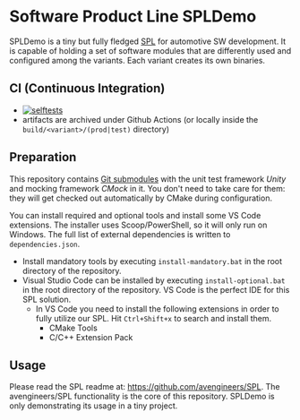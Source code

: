 # Software Product Line SPLDemo

SPLDemo is a tiny but fully fledged [SPL](https://en.wikipedia.org/wiki/Software_product_line) for automotive SW development. It is capable of holding a set of software modules that are differently used and configured among the variants. Each variant creates its own binaries.

## CI (Continuous Integration)

* [![selftests](https://github.com/avengineers/spldemo/actions/workflows/test.yml/badge.svg)](https://github.com/avengineers/spldemo/actions/workflows/test.yml)
* artifacts are archived under Github Actions (or locally inside the `build/<variant>/(prod|test)` directory)

## Preparation

This repository contains [Git submodules](https://git-scm.com/book/en/v2/Git-Tools-Submodules) with the unit test framework _Unity_ and mocking framework _CMock_ in it. You don't need to take care for them: they will get checked out automatically by CMake during configuration.

You can install required and optional tools and install some VS Code extensions. The installer uses Scoop/PowerShell, so it will only run on Windows. The full list of external dependencies is written to `dependencies.json`.
* Install mandatory tools by executing `install-mandatory.bat` in the root directory of the repository.
* Visual Studio Code can be installed by executing `install-optional.bat` in the root directory of the repository. VS Code is the perfect IDE for this SPL solution.
  * In VS Code you need to install the following extensions in order to fully utilize our SPL. Hit `Ctrl+Shift+x` to search and install them.
    * CMake Tools
    * C/C++ Extension Pack

## Usage

Please read the SPL readme at: https://github.com/avengineers/SPL. The avengineers/SPL functionality is the core of this repository. SPLDemo is only demonstrating its usage in a tiny project.